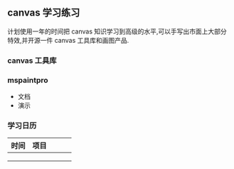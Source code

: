 <!--
 * @Author: zulezhe
 * @Date: 2021-01-13 14:43:17
 * @LastEditors: wangchaoxu
 * @LastEditTime: 2021-04-19 22:28:01
 * @Description: In User Settings Edit
 * @FilePath: \canvas\README.md
-->

## canvas 学习练习

计划使用一年的时间把 canvas 知识学习到高级的水平,可以手写出市面上大部分特效,并开源一件 canvas 工具库和画图产品.

### canvas 工具库

### mspaintpro

- 文档
- 演示

### 学习日历

| 时间 | 项目 |     |     |     |
| ---- | ---- | --- | --- | --- |
|      |      |     |     |     |
|      |      |     |     |     |
|      |      |     |     |     |
